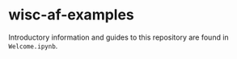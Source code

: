 # wisc-af-examples

Introductory information and guides to this repository are found in `Welcome.ipynb`.
